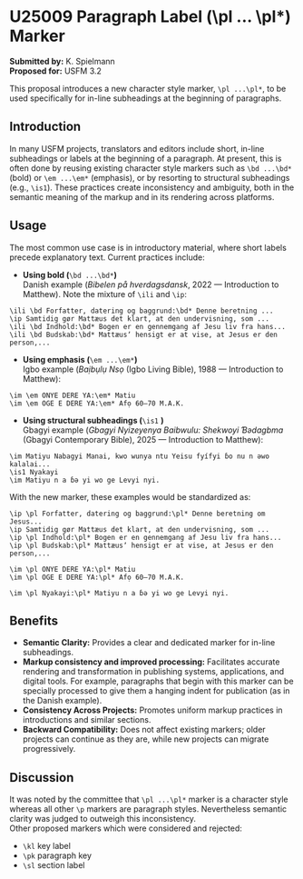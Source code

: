 # U25009 Paragraph Label (\\pl ... \\pl\*) Marker

**Submitted by:** K. Spielmann  
**Proposed for:** USFM 3.2

This proposal introduces a new character style marker, `\pl ...\pl*`, to be used specifically for in-line subheadings at the beginning of paragraphs.

## Introduction

In many USFM projects, translators and editors include short, in-line subheadings or labels at the beginning of a paragraph. At present, this is often done by reusing existing character style markers such as `\bd ...\bd*` (bold) or `\em ...\em*` (emphasis), or by resorting to structural subheadings (e.g., `\is1`). These practices create inconsistency and ambiguity, both in the semantic meaning of the markup and in its rendering across platforms.

## Usage

The most common use case is in introductory material, where short labels precede explanatory text. Current practices include:

* **Using bold (**`\bd ...\bd*`**)**   
  Danish example (*Bibelen på hverdagsdansk*, 2022 — Introduction to Matthew). Note the mixture of `\ili` and `\ip`:

```
\ili \bd Forfatter, datering og baggrund:\bd* Denne beretning ...
\ip Samtidig gør Mattæus det klart, at den undervisning, som ...
\ili \bd Indhold:\bd* Bogen er en gennemgang af Jesu liv fra hans...
\ili \bd Budskab:\bd* Mattæusʼ hensigt er at vise, at Jesus er den person,... 

```

* **Using emphasis (**`\em ...\em*`**)**  
  Igbo example (*Baịbụlụ Nsọ* (Igbo Living Bible), 1988 — Introduction to Matthew):

```
\im \em ONYE DERE YA:\em* Matiu
\im \em OGE E DERE YA:\em* Afọ 60–70 M.A.K.
```

* **Using structural subheadings (**`\is1` **)**  
  Gbagyi example (*Gbagyi Nyizeyenya Baibwulu: Shekwoyi Ɓədagbma* (Gbagyi Contemporary Bible), 2025 — Introduction to Matthew):

```
\im Matiyu Nabagyi Manai, kwo wunya ntu Yeisu fyífyi ɓo nu n əwo kalalai...
\is1 Nyakayi
\im Matiyu n a ɓə yi wo ge Levyi nyi.
```

With the new marker, these examples would be standardized as:

```
\ip \pl Forfatter, datering og baggrund:\pl* Denne beretning om Jesus...
\ip Samtidig gør Mattæus det klart, at den undervisning, som ...
\ip \pl Indhold:\pl* Bogen er en gennemgang af Jesu liv fra hans...
\ip \pl Budskab:\pl* Mattæusʼ hensigt er at vise, at Jesus er den person,...
```

```
\im \pl ONYE DERE YA:\pl* Matiu
\im \pl OGE E DERE YA:\pl* Afọ 60–70 M.A.K.
```

```
\im \pl Nyakayi:\pl* Matiyu n a ɓə yi wo ge Levyi nyi.
```

## Benefits

* **Semantic Clarity:** Provides a clear and dedicated marker for in-line subheadings.  
* **Markup consistency and improved processing:** Facilitates accurate rendering and transformation in publishing systems, applications, and digital tools. For example, paragraphs that begin with this marker can be specially processed to give them a hanging indent for publication (as in the Danish example).  
* **Consistency Across Projects:** Promotes uniform markup practices in introductions and similar sections.  
* **Backward Compatibility:** Does not affect existing markers; older projects can continue as they are, while new projects can migrate progressively.

## Discussion

It was noted by the committee that `\pl ...\pl*` marker is a character style whereas all other `\p` markers are paragraph styles. Nevertheless semantic clarity was judged to outweigh this inconsistency.  
Other proposed markers which were considered and rejected:

* `\kl` key label   
* `\pk` paragraph key   
* `\sl` section label 
